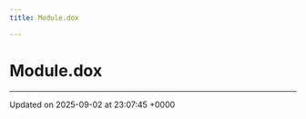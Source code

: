 ```yaml
---
title: Module.dox

---
```


# Module.dox








-------------------------------

Updated on 2025-09-02 at 23:07:45 +0000
